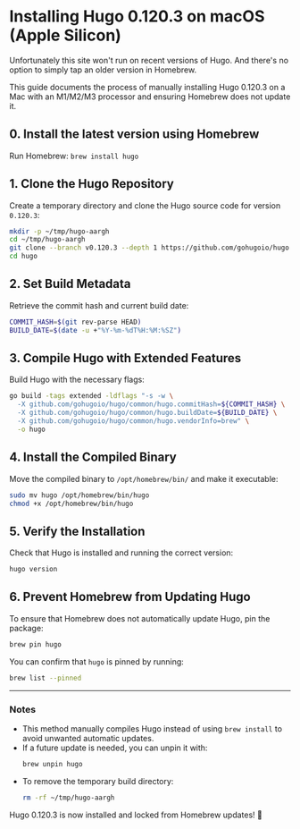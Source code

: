 # Installing Hugo 0.120.3 on macOS (Apple Silicon)

Unfortunately this site won't run on recent versions of Hugo. And there's no option to simply tap an older version in Homebrew.

This guide documents the process of manually installing Hugo 0.120.3 on a Mac with an M1/M2/M3 processor and ensuring Homebrew does not update it.

## 0. Install the latest version using Homebrew

Run Homebrew: `brew install hugo`

## 1. Clone the Hugo Repository
Create a temporary directory and clone the Hugo source code for version `0.120.3`:
```sh
mkdir -p ~/tmp/hugo-aargh
cd ~/tmp/hugo-aargh
git clone --branch v0.120.3 --depth 1 https://github.com/gohugoio/hugo.git
cd hugo
```

## 2. Set Build Metadata
Retrieve the commit hash and current build date:
```sh
COMMIT_HASH=$(git rev-parse HEAD)
BUILD_DATE=$(date -u +"%Y-%m-%dT%H:%M:%SZ")
```

## 3. Compile Hugo with Extended Features
Build Hugo with the necessary flags:
```sh
go build -tags extended -ldflags "-s -w \
  -X github.com/gohugoio/hugo/common/hugo.commitHash=${COMMIT_HASH} \
  -X github.com/gohugoio/hugo/common/hugo.buildDate=${BUILD_DATE} \
  -X github.com/gohugoio/hugo/common/hugo.vendorInfo=brew" \
  -o hugo
```

## 4. Install the Compiled Binary
Move the compiled binary to `/opt/homebrew/bin/` and make it executable:
```sh
sudo mv hugo /opt/homebrew/bin/hugo
chmod +x /opt/homebrew/bin/hugo
```

## 5. Verify the Installation
Check that Hugo is installed and running the correct version:
```sh
hugo version
```

## 6. Prevent Homebrew from Updating Hugo
To ensure that Homebrew does not automatically update Hugo, pin the package:
```sh
brew pin hugo
```

You can confirm that `hugo` is pinned by running:
```sh
brew list --pinned
```

---

### **Notes**
- This method manually compiles Hugo instead of using `brew install` to avoid unwanted automatic updates.
- If a future update is needed, you can unpin it with:
  ```sh
  brew unpin hugo
  ```
- To remove the temporary build directory:
  ```sh
  rm -rf ~/tmp/hugo-aargh
  ```

Hugo 0.120.3 is now installed and locked from Homebrew updates! 🚀
